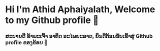 # Hi I'm Athid Aphaiyalath, Welcome to my Github profile 👋
### ສະບາຍດີ ຂ້າພະເຈົ້າ ອາທິດ ອະໄພຍະລາດ, ຍິນດີຕ້ອນຮັບເຂົ້າສູ່ Github profile ຂອງຂ້ອຍ 👋
<!--
**Moup1ng/Moup1ng** is a ✨ _special_ ✨ repository because its `README.md` (this file) appears on your GitHub profile.

Here are some ideas to get you started:

- 🔭 I’m currently working on ...
- 🌱 I’m currently learning ...
- 👯 I’m looking to collaborate on ...
- 🤔 I’m looking for help with ...
- 💬 Ask me about ...
- 📫 How to reach me: ...
- 😄 Pronouns: ...
- ⚡ Fun fact: ...
-->
